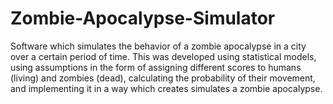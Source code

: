# Zombie-Apocalypse-Simulator
Software which simulates the behavior of a zombie apocalypse in a city over a certain period of time. This was developed using statistical models, using assumptions in the form of assigning different scores to humans (living) and zombies (dead), calculating the probability of their movement, and implementing it in a way which creates simulates a zombie apocalypse.
